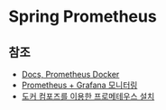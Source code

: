 # Spring Prometheus

## 참조

- [Docs, Prometheus Docker](https://prometheus.io/docs/prometheus/latest/installation/#using-docker)
- [Prometheus + Grafana 모니터링](https://meetup.toast.com/posts/237)
- [도커 컴포즈를 이용한 프로메테우스 설치](https://danawalab.github.io/common/2020/03/16/Common-Prometheus.html)
